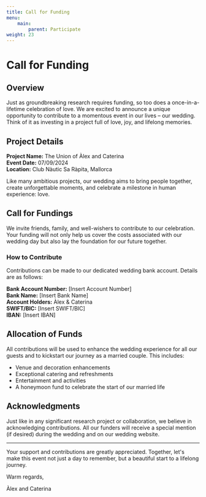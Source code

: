 ```yaml
---
title: Call for Funding
menu:
    main:
        parent: Participate
weight: 23
---
```


# Call for Funding

## Overview

Just as groundbreaking research requires funding, so too does a once-in-a-lifetime celebration of love. We are excited to announce a unique opportunity to contribute to a momentous event in our lives – our wedding. Think of it as investing in a project full of love, joy, and lifelong memories.

## Project Details

**Project Name:** The Union of Àlex and Caterina\
**Event Date:** 07/09/2024\
**Location:** Club Nàutic Sa Ràpita, Mallorca

Like many ambitious projects, our wedding aims to bring people together, create unforgettable moments, and celebrate a milestone in human experience: love.

## Call for Fundings

We invite friends, family, and well-wishers to contribute to our celebration. Your funding will not only help us cover the costs associated with our wedding day but also lay the foundation for our future together.

### How to Contribute

Contributions can be made to our dedicated wedding bank account. Details are as follows:

**Bank Account Number:** [Insert Account Number]\
**Bank Name:** [Insert Bank Name]\
**Account Holders:** Àlex & Caterina\
**SWIFT/BIC:** [Insert SWIFT/BIC]\
**IBAN:** [Insert IBAN]

## Allocation of Funds

All contributions will be used to enhance the wedding experience for all our guests and to kickstart our journey as a married couple. This includes:

- Venue and decoration enhancements
- Exceptional catering and refreshments
- Entertainment and activities
- A honeymoon fund to celebrate the start of our married life

## Acknowledgments

Just like in any significant research project or collaboration, we believe in acknowledging contributions. All our funders will receive a special mention (if desired) during the wedding and on our wedding website.

---

Your support and contributions are greatly appreciated. Together, let's make this event not just a day to remember, but a beautiful start to a lifelong journey.

Warm regards,

Àlex and Caterina
